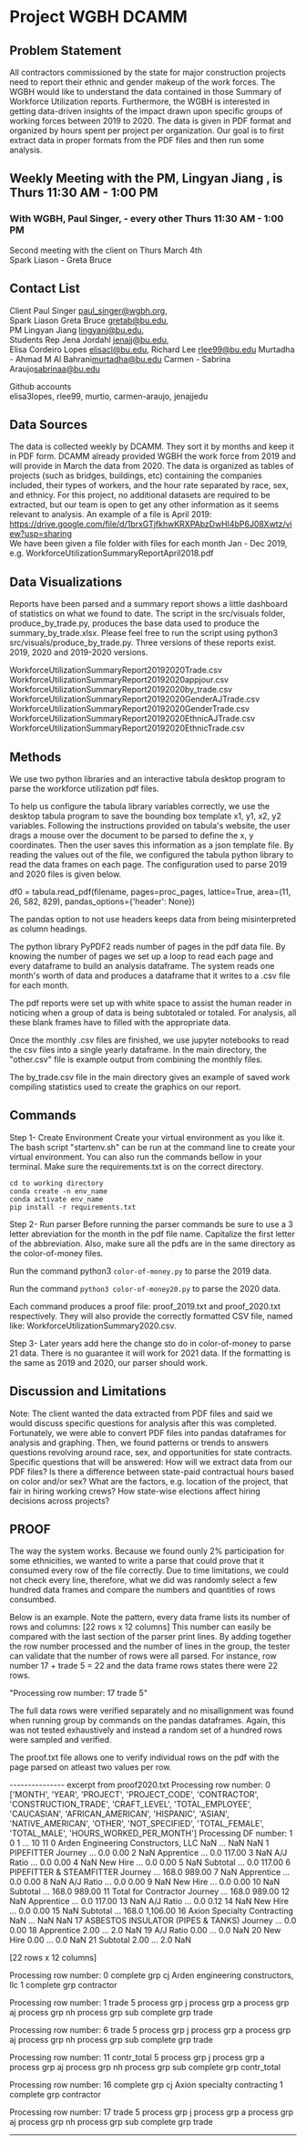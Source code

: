 # Project WGBH DCAMM
## Problem Statement
All contractors commissioned by the state for major construction projects need to report their ethnic and gender makeup of the work forces. The WGBH would like to understand the data contained in those Summary of Workforce Utilization reports. Furthermore, the WGBH is interested in getting data-driven insights of the impact drawn upon specific groups of working forces between 2019 to 2020. The data is given in PDF format and organized by hours spent per project per organization.  Our goal is to first extract data in proper formats from the PDF files and then run some analysis.

## Weekly Meeting with the PM, Lingyan Jiang , is Thurs 11:30 AM - 1:00 PM
### With WGBH, Paul Singer, - every other Thurs 11:30 AM - 1:00 PM  
Second meeting with the client on Thurs March 4th  
Spark Liason - Greta Bruce

## Contact List

Client Paul Singer <paul_singer@wgbh.org>,  
Spark Liason Greta Bruce <gretab@bu.edu>,   
PM Lingyan Jiang <lingyanj@bu.edu>,  
Students Rep Jena Jordahl <jenajj@bu.edu>,  
Elisa Cordeiro Lopes <elisacl@bu.edu>, Richard Lee <rlee99@bu.edu>
Murtadha - Ahmad M Al Bahrani<murtadha@bu.edu>
Carmen - Sabrina Araujo<sabrinaa@bu.edu>

Github accounts  
elisa3lopes, rlee99, murtio, carmen-araujo, jenajjedu

## Data Sources
The data is collected weekly by DCAMM. They sort it by months and keep it in PDF form. DCAMM already provided WGBH the work force from 2019 and will provide in March the data from 2020. The data is organized as tables of projects (such as bridges, buildings, etc) containing the companies included, their types of workers, and the hour rate separated by race, sex, and ethnicy. For this project, no additional datasets are required to be extracted, but our team is open to get any other information as it seems relevant to analysis. 
An example of a file is April 2019: https://drive.google.com/file/d/1brxGTjfkhwKRXPAbzDwHl4bP6J08Xwtz/view?usp=sharing  
We have been given a file folder with files for each month Jan - Dec 2019, e.g. WorkforceUtilizationSummaryReportApril2018.pdf


## Data Visualizations
Reports have been parsed and a summary report shows a little dashboard of statistics on what we found to date.  The script in the src/visuals folder, 
produce_by_trade.py, produces the base data used to produce the summary_by_trade.xlsx.  Please feel free to run the script
using python3 src/visuals/produce_by_trade.py.
Three versions of these reports exist. 2019, 2020 and 2019-2020 versions.

WorkforceUtilizationSummaryReport20192020Trade.csv
WorkforceUtilizationSummaryReport20192020appjour.csv
WorkforceUtilizationSummaryReport20192020by_trade.csv
WorkforceUtilizationSummaryReport20192020GenderAJTrade.csv
WorkforceUtilizationSummaryReport20192020GenderTrade.csv
WorkforceUtilizationSummaryReport20192020EthnicAJTrade.csv
WorkforceUtilizationSummaryReport20192020EthnicTrade.csv

## Methods
We use two python libraries and an interactive tabula desktop program to parse the workforce utilization pdf files.

To help us configure the tabula library variables correctly, 
 we use the desktop tabula program to save the bounding box template x1, y1, x2, y2 variables. Following the instructions provided on 
tabula's website, the user drags a mouse over the document to be parsed to define the x, y coordinates.
Then the user saves this information as a json template file.  By reading the values out of the file, we configured 
the tabula python library to read the data frames on each page. The configuration used to parse 2019 and 2020 files is given below.  

df0 = tabula.read_pdf(filename, pages=proc_pages, lattice=True, area=(11, 26, 582, 829),
                              pandas_options={'header': None})

The pandas option to not use headers keeps data from being misinterpreted as column headings.                              
                              
The python library PyPDF2 reads number of pages in the pdf data file. By knowing the number of pages
 we set up a loop to read each page and every dataframe to build an analysis dataframe. The system reads 
 one month's worth of data and produces a dataframe that it writes to a .csv file  for each month.
 
 The pdf reports were set up with white space to assist the human reader in noticing when a group of data is being subtotaled or totaled. 
 For analysis, all these blank frames have to filled with the appropriate data.  
 
Once the monthly .csv files are finished, we use jupyter notebooks to read the csv files into a single yearly dataframe.  In the main directory, the "other.csv" file is example output from combining the monthly files.

The by_trade.csv file in the main directory gives an example of saved work compiling statistics used to create the graphics on our report.


## Commands 
Step 1- Create Environment
Create your virtual environment as you like it. 
The bash script "startenv.sh" can be run at the command line to create your virtual environment. You can also run the commands bellow in your terminal. Make sure the requirements.txt is on the correct directory.
```
cd to working directory
conda create -n env_name
conda activate env_name
pip install -r requirements.txt
```

Step 2- Run parser
Before running the parser commands be sure to use a 3 letter abreviation for the month in the pdf file name. Capitalize the first letter of the abbreviation. Also, make sure all the pdfs are in the same directory as the color-of-money files.

Run the command python3 ```color-of-money.py``` to parse the 2019 data.

Run the command ```python3 color-of-money20.py``` to parse the 2020 data. 

Each command produces a proof file: proof_2019.txt and proof_2020.txt respectively. They will also provide the correctly formatted CSV file, named like:  WorkforceUtilizationSummary2020.csv.

Step 3- Later years
add here the change sto do in color-of-money to parse 21 data.
There is no guarantee it will work for 2021 data. If the formatting is the same as 2019 and 2020, our parser should work.
 

## Discussion and Limitations
Note: The client wanted the data extracted from PDF files and said we would discuss specific questions for analysis after this was completed. Fortunately, we were able to convert PDF files into pandas dataframes for analysis and graphing. Then, we found patterns or trends to answers questions revolving around race, sex, and opportunities for state contracts. Specific questions that will be answered: 
How will we extract data from our PDF files?
Is there a difference between state-paid contractual hours based on color and/or sex?
What are the factors, e.g. location of the project, that fair in hiring working crews?
How state-wise elections affect hiring decisions across projects?

## PROOF
The way the system works. Because we found ounly 2% participation for some ethnicities, we wanted to write a parse that could prove that it consumed every row of the file correctly. Due to time limitations, we could not check every line,
therefore, what we did was randomly select a few hundred data frames and compare the numbers and quantities of rows consumbed. 

Below is an example.  Note the pattern, every data frame lists its number of rows and columns: [22 rows x 12 columns]
This number can easily be compared with the last section of the parser print lines.  By adding together the row number processed and the number of lines in the group, the tester can validate that the number of rows were all parsed. 
For instance, row number 17 + trade 5 = 22 and the data frame rows states there were 22 rows.

"Processing row number: 17
 trade 5"

The full data rows were verified separately and no misallignment was found when running group by commands on the pandas dataframes. Again, this was not tested exhaustively and instead a random set of a hundred rows were sampled and verified.


The proof.txt file allows one to verify individual rows on the pdf with the page parsed on atleast two values per row.

--------------- excerpt from proof2020.txt
 Processing row number: 0
['MONTH', 'YEAR', 'PROJECT', 'PROJECT_CODE', 'CONTRACTOR', 'CONSTRUCTION_TRADE', 'CRAFT_LEVEL', 'TOTAL_EMPLOYEE', 'CAUCASIAN', 'AFRICAN_AMERICAN', 'HISPANIC', 'ASIAN', 'NATIVE_AMERICAN', 'OTHER', 'NOT_SPECIFIED', 'TOTAL_FEMALE', 'TOTAL_MALE', 'HOURS_WORKED_PER_MONTH']
 Processing DF number: 1
                                     0           1   ...     10        11
0   Arden Engineering Constructors, LLC         NaN  ...    NaN       NaN
1                            PIPEFITTER     Journey  ...    0.0      0.00
2                                   NaN  Apprentice  ...    0.0    117.00
3                                   NaN   A/J Ratio  ...    0.0      0.00
4                                   NaN    New Hire  ...    0.0      0.00
5                                   NaN    Subtotal  ...    0.0    117.00
6              PIPEFITTER & STEAMFITTER     Journey  ...  168.0    989.00
7                                   NaN  Apprentice  ...    0.0      0.00
8                                   NaN   A/J Ratio  ...    0.0      0.00
9                                   NaN    New Hire  ...    0.0      0.00
10                                  NaN    Subtotal  ...  168.0    989.00
11                 Total for Contractor     Journey  ...  168.0    989.00
12                                  NaN  Apprentice  ...    0.0    117.00
13                                  NaN   A/J Ratio  ...    0.0      0.12
14                                  NaN    New Hire  ...    0.0      0.00
15                                  NaN    Subtotal  ...  168.0  1,106.00
16          Axion Specialty Contracting         NaN  ...    NaN       NaN
17   ASBESTOS INSULATOR (PIPES & TANKS)     Journey  ...    0.0      0.00
18                           Apprentice        2.00  ...    2.0       NaN
19                            A/J Ratio        0.00  ...    0.0       NaN
20                             New Hire        0.00  ...    0.0       NaN
21                             Subtotal        2.00  ...    2.0       NaN

[22 rows x 12 columns]

 Processing row number: 0
 complete grp cj  Arden engineering constructors, llc  1 
 complete grp contractor

 Processing row number: 1
 trade 5
 process grp j
 process grp a
 process grp aj
 process grp nh
 process grp sub
 complete grp trade

 Processing row number: 6
 trade 5
 process grp j
 process grp a
 process grp aj
 process grp nh
 process grp sub
 complete grp trade

 Processing row number: 11
 contr_total 5
 process grp j
 process grp a
 process grp aj
 process grp nh
 process grp sub
 complete grp contr_total

 Processing row number: 16
 complete grp cj  Axion specialty contracting  1 
 complete grp contractor

 Processing row number: 17
 trade 5
 process grp j
 process grp a
 process grp aj
 process grp nh
 process grp sub
 complete grp trade
 
 --------------------
